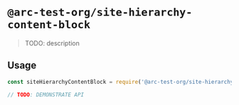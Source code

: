# `@arc-test-org/site-hierarchy-content-block`

> TODO: description

## Usage

```js
const siteHierarchyContentBlock = require('@arc-test-org/site-hierarchy-content-block');

// TODO: DEMONSTRATE API
```
